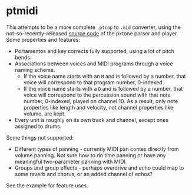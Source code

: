 # ptmidi

This attempts to be a more complete `.ptcop` to `.mid` converter, using the not-so-recently-released [source code](http://pxtone.org/wp-content/uploads/2016/08/pxtone-source-code-170212a.zip) of the pxtone parser and player. Some properties and features:

* Portamentos and key corrects fully supported, using a lot of pitch bends.
* Associations between voices and MIDI programs through a voice naming scheme.
  * If the voice name starts with an `M` and is followed by a number, that voice will correspond to that program number, 0-indexed.
  * If the voice name starts with a `D` and is followed by a number, that voice will correspond to the percussion sound with that note number, 0-indexed, played on channel 10. As a result, only note properties like length and velocity, not channel properties like volume, are kept.
* Every unit is roughly on its own track and channel, except ones assigned to drums.

Some things not supported:

* Different types of panning - currently MIDI pan comes directly from volume panning. Not sure how to do time panning or have any meaningful two-parameter panning with MIDI.
* Groups and group effects - perhaps overdrive and echo could map to some reverb and chorus, or an added channel of echos?

See the example for feature uses. 
